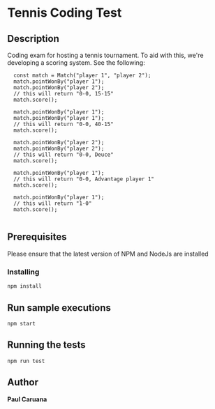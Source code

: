# Tennis Coding Test

## Description

Coding exam for hosting a tennis tournament. To aid with this, we're developing a scoring system. See the following:

```
  const match = Match("player 1", "player 2");
  match.pointWonBy("player 1");
  match.pointWonBy("player 2");
  // this will return "0-0, 15-15"
  match.score();

  match.pointWonBy("player 1");
  match.pointWonBy("player 1");
  // this will return "0-0, 40-15"
  match.score();
  
  match.pointWonBy("player 2");
  match.pointWonBy("player 2");
  // this will return "0-0, Deuce"
  match.score();
  
  match.pointWonBy("player 1");
  // this will return "0-0, Advantage player 1"
  match.score();
  
  match.pointWonBy("player 1");
  // this will return "1-0"
  match.score();
 
```

## Prerequisites

Please ensure that the latest version of NPM and NodeJs are installed 

### Installing

```
npm install 
```

## Run sample executions

```
npm start
```

## Running the tests
```
npm run test
```


## Author

**Paul Caruana** 